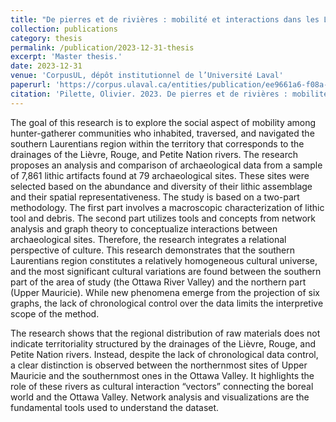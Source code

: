 ```yaml
---
title: "De pierres et de rivières : mobilité et interactions dans les Laurentides méridionales"
collection: publications
category: thesis
permalink: /publication/2023-12-31-thesis
excerpt: 'Master thesis.'
date: 2023-12-31
venue: 'CorpusUL, dépôt institutionnel de l’Université Laval'
paperurl: 'https://corpus.ulaval.ca/entities/publication/ee9661a6-f08a-4900-a6af-1d5953f5e2e0'
citation: 'Pilette, Olivier. 2023. De pierres et de rivières : mobilité et interactions dans les Laurentides méridionales. Master’s thesis, Université Laval, Québec.'
---
```


The goal of this research is to explore the social aspect of mobility among hunter-gatherer communities who inhabited, traversed, and navigated the southern Laurentians region within the territory that corresponds to the drainages of the Lièvre, Rouge, and Petite Nation rivers. The research proposes an analysis and comparison of archaeological data from a sample of 7,861 lithic artifacts found at 79 archaeological sites. These sites were selected based on the abundance and diversity of their lithic assemblage and their spatial representativeness. The study is based on a two-part methodology. The first part involves a macroscopic characterization of lithic tool and debris. The second part utilizes tools and concepts from network analysis and graph theory to conceptualize interactions between archaeological sites. Therefore, the research integrates a relational perspective of culture. This research demonstrates that the southern Laurentians region constitutes a relatively homogeneous cultural universe, and the most significant cultural variations are found between the southern part of the area of study (the Ottawa River Valley) and the northern part (Upper Mauricie). While new phenomena emerge from the projection of six graphs, the lack of chronological control over the data limits the interpretive scope of the method.

The research shows that the regional distribution of raw materials does not indicate territoriality structured by the drainages of the Lièvre, Rouge, and Petite Nation rivers. Instead, despite the lack of chronological data control, a clear distinction is observed between the northernmost sites of Upper Mauricie and the southernmost ones in the Ottawa Valley. It highlights the role of these rivers as cultural interaction “vectors” connecting the boreal world and the Ottawa Valley. Network analysis and visualizations are the fundamental tools used to understand the dataset.
